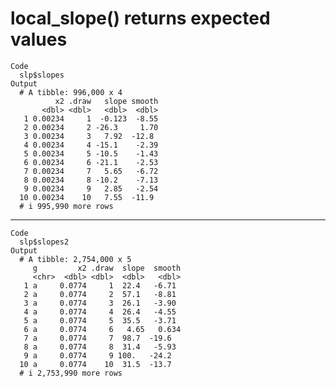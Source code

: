 # local_slope() returns expected values

    Code
      slp$slopes
    Output
      # A tibble: 996,000 x 4
              x2 .draw   slope smooth
           <dbl> <dbl>   <dbl>  <dbl>
       1 0.00234     1  -0.123  -8.55
       2 0.00234     2 -26.3     1.70
       3 0.00234     3   7.92  -12.8 
       4 0.00234     4 -15.1    -2.39
       5 0.00234     5 -10.5    -1.43
       6 0.00234     6 -21.1    -2.53
       7 0.00234     7   5.65   -6.72
       8 0.00234     8 -10.2    -7.13
       9 0.00234     9   2.85   -2.54
      10 0.00234    10   7.55  -11.9 
      # i 995,990 more rows

---

    Code
      slp$slopes2
    Output
      # A tibble: 2,754,000 x 5
         g         x2 .draw  slope  smooth
         <chr>  <dbl> <dbl>  <dbl>   <dbl>
       1 a     0.0774     1  22.4   -6.71 
       2 a     0.0774     2  57.1   -8.81 
       3 a     0.0774     3  26.1   -3.90 
       4 a     0.0774     4  26.4   -4.55 
       5 a     0.0774     5  35.5   -3.71 
       6 a     0.0774     6   4.65   0.634
       7 a     0.0774     7  98.7  -19.6  
       8 a     0.0774     8  31.4   -5.93 
       9 a     0.0774     9 100.   -24.2  
      10 a     0.0774    10  31.5  -13.7  
      # i 2,753,990 more rows

